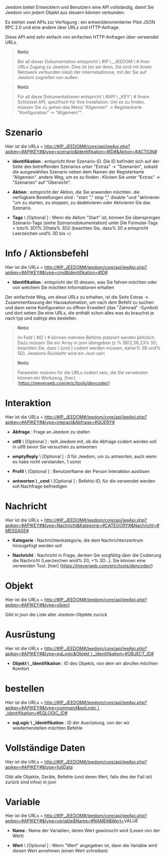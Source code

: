 Jeedom bietet Entwicklern und Benutzern eine API
vollständig, damit Sie Jeedom von jedem Objekt aus steuern können
verbunden.

Es stehen zwei APIs zur Verfügung : ein entwicklerorientierter Pilot
JSON RPC 2.0 und eine andere über URLs und HTTP-Anfrage.

Diese API wird sehr einfach von einfachen HTTP-Anfragen über verwendet
URLs.

> **Notiz**
>
> Bei all dieser Dokumentation entspricht \ #IP \ _JEEDOM \ # Ihrer URLs
> Zugang zu Jeedom. Dies ist (es sei denn, Sie sind mit Ihrem Netzwerk verbunden
> lokal) der Internetadresse, mit der Sie auf Jeedom zugreifen
> von außen.

> **Notiz**
>
> Für all diese Dokumentationen entspricht \ #API \ _KEY \ # Ihrem Schlüssel
> API, spezifisch für Ihre Installation. Um es zu finden, müssen Sie zu gehen
> das Menü "Allgemein" → Registerkarte "Konfiguration" → "Allgemein"".

Szenario 
========

Hier ist die URLs =
[http://\#IP\_JEEDOM\#/core/api/jeeApi.php?apikey=\#APIKEY\#&type=scenario&Identifikation=\#ID\#&Aktion=\#ACTION\#](http://#IP_JEEDOM#/core/api/jeeApi.php?apikey=#APIKEY#&type=scenario&Identifikation=#ID#&Aktion=#ACTION#)

-   **Identifikation** : entspricht Ihrer Szenario-ID. Die ID befindet sich auf der
    Seite des betreffenden Szenarios unter &quot;Extras&quot; → &quot;Szenarien&quot;, sobald die
    ausgewähltes Szenario neben dem Namen der Registerkarte &quot;Allgemein&quot;. andere
    Weg, um es zu finden : Klicken Sie unter &quot;Extras&quot; → &quot;Szenarien&quot; auf
    "Übersicht".

-   **Aktion** : entspricht der Aktion, die Sie anwenden möchten. die
    verfügbare Bestellungen sind : "start "," stop "," disable "und
    "aktivieren "um zu starten, zu stoppen, zu deaktivieren oder
    Aktivieren Sie das Szenario.

-   **Tags** \ [Optional \] : Wenn die Aktion &quot;Start&quot; ist, können Sie überspringen
    Szenario-Tags (siehe Szenariodokumentation) unter
    Die Formular-Tags = toto% 3D1% 20tata% 3D2 (beachten Sie, dass% 20 a entspricht
    Leerzeichen und% 3D bis =)

Info / Aktionsbefehl 
====================

Hier ist die URLs =
[http://\#IP\_JEEDOM\#/jeedom/core/api/jeeApi.php?apikey=\#APIKEY\#&type=cmd&Identifikation=\#ID\#](http://#IP_JEEDOM#/jeedom/core/api/jeeApi.php?apikey=#APIKEY#&type=cmd&Identifikation=#ID#)

-   **Identifikation** : entspricht der ID dessen, was Sie fahren möchten oder von welchem
    Sie möchten Informationen erhalten

Der einfachste Weg, um diese URLs zu erhalten, ist die Seite Extras →
Zusammenfassung der Hausautomation, um nach dem Befehl zu suchen und dann seine Konfiguration zu öffnen
Erweitert (das &quot;Zahnrad&quot; -Symbol) und dort sehen Sie eine URLs, die enthält
schon alles was du brauchst je nach typ und subtyp des
bestellen.

> **Notiz**
>
> Im Feld \ #ID \ # können mehrere Befehle platziert werden
> plötzlich. Dazu müssen Sie ein Array in json übergeben (z
> % 5B12,58,23% 5D, beachten Sie, dass \ [und \] codiert werden müssen, daher% 5B
> und% 5D). Jeedoms Rückkehr wird ein Json sein

> **Notiz**
>
> Parameter müssen für die URLs codiert sein, die Sie verwenden können
> ein Werkzeug, [hier] (https://meyerweb.com/eric/tools/dencoder/)

Interaktion 
===========

Hier ist die URLs =
[http://\#IP\_JEEDOM\#/jeedom/core/api/jeeApi.php?apikey=\#APIKEY\#&type=interact&Abfrage=\#QUERY\#](http://#IP_JEEDOM#/jeedom/core/api/jeeApi.php?apikey=#APIKEY#&type=interact&Abfrage=#QUERY#)

-   **Abfrage** : Frage an Jeedom zu stellen

-   **utf8** \ [Optional \] : teilt Jeedom mit, ob die Abfrage codiert werden soll
    in utf8 bevor Sie versuchen zu antworten

-   **emptyReply** \ [Optional \] : 0 für Jeedom, um zu antworten, auch wenn es
    habe nicht verstanden, 1 sonst

-   **Profil** \ [Optional \] : BenutzerName der Person
    Interaktion auslösen

-   **antworten \ _cmd** \ [Optional \] : Befehls-ID, für die verwendet werden soll
    Nachfrage befriedigen

Nachricht 
=======

Hier ist die URLs =
[http://\#IP\_JEEDOM\#/jeedom/core/api/jeeApi.php?apikey=\#APIKEY\#&type=Nachricht&Kategorie=\#CATEGORY\#&Nachricht=\#MESSAGE\#](http://#IP_JEEDOM#/jeedom/core/api/jeeApi.php?apikey=#APIKEY#&type=Nachricht&Kategorie=#CATEGORY#&Nachricht=#MESSAGE#)

-   **Kategorie** : Nachrichtenkategorie, die dem Nachrichtenzentrum hinzugefügt werden soll

-   **Nachricht** : Nachricht in Frage, denken Sie sorgfältig über die Codierung
    die Nachricht (Leerzeichen wird% 20, =% 3D…). Sie können eine verwenden
    Tool, [hier] (https://meyerweb.com/eric/tools/dencoder/)

Objekt 
=====

Hier ist die URLs =
[http://\#IP\_JEEDOM\#/jeedom/core/api/jeeApi.php?apikey=\#APIKEY\#&type=object](http://#IP_JEEDOM#/jeedom/core/api/jeeApi.php?apikey=#APIKEY#&type=object)

Gibt in json die Liste aller Jeedom-Objekte zurück

Ausrüstung 
==========

Hier ist die URLs =
[http://\#IP\_JEEDOM\#/jeedom/core/api/jeeApi.php?apikey=\#APIKEY\#&type=eqLogic&Objekt \ _Identifikation=\#OBJECT\_ID\#](http://#IP_JEEDOM#/jeedom/core/api/jeeApi.php?apikey=#APIKEY#&type=eqLogic&object_Identifikation=#OBJECT_ID#)

-   **Objekt \ _Identifikation** : ID des Objekts, von dem wir abrufen möchten
    Komfort

bestellen 
========

Hier ist die URLs =
[http://\#IP\_JEEDOM\#/jeedom/core/api/jeeApi.php?apikey=\#APIKEY\#&type=command&eqLogic \ _Identifikation=\#EQLOGIC\_ID\#](http://#IP_JEEDOM#/jeedom/core/api/jeeApi.php?apikey=#APIKEY#&type=command&eqLogic_Identifikation=#EQLOGIC_ID#)

-   **eqLogic \ _Identifikation** : ID der Ausrüstung, von der wir wiederherstellen möchten
    Befehle

Vollständige Daten 
=========

Hier ist die URLs =
[http://\#IP\_JEEDOM\#/jeedom/core/api/jeeApi.php?apikey=\#APIKEY\#&type=fullData](http://#IP_JEEDOM#/jeedom/core/api/jeeApi.php?apikey=#APIKEY#&type=fullData)

Gibt alle Objekte, Geräte, Befehle (und deren Wert, falls dies der Fall ist) zurück
sind infos) in json

Variable 
========

Hier ist die URLs =
[http://\#IP\_JEEDOM\#/jeedom/core/api/jeeApi.php?apikey=\#APIKEY\#&type=variable&Name=\#NAME\#&Wert=](http://#IP_JEEDOM#/jeedom/core/api/jeeApi.php?apikey=#APIKEY#&type=variable&Name=#NAME#&Wert=)*VALUE*

-   **Name** : Name der Variablen, deren Wert gewünscht wird (Lesen von
    der Wert)

-   **Wert** \ [Optional \] : Wenn &quot;Wert&quot; angegeben ist, dann die Variable
    wird diesen Wert annehmen (einen Wert schreiben)


